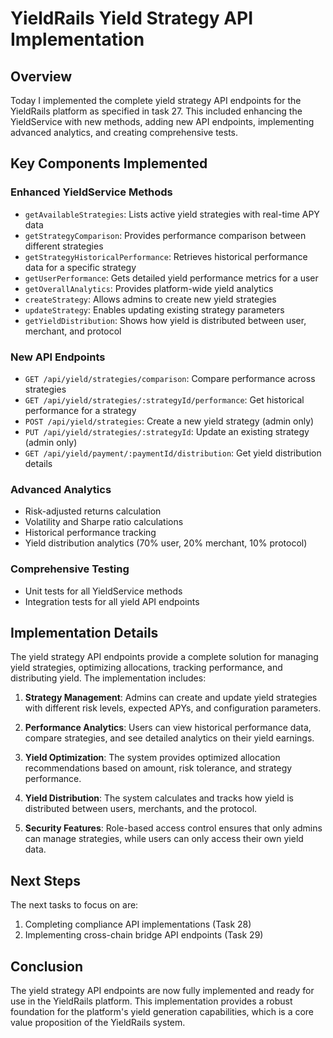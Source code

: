 # YieldRails Yield Strategy API Implementation

## Overview
Today I implemented the complete yield strategy API endpoints for the YieldRails platform as specified in task 27. This included enhancing the YieldService with new methods, adding new API endpoints, implementing advanced analytics, and creating comprehensive tests.

## Key Components Implemented

### Enhanced YieldService Methods
- `getAvailableStrategies`: Lists active yield strategies with real-time APY data
- `getStrategyComparison`: Provides performance comparison between different strategies
- `getStrategyHistoricalPerformance`: Retrieves historical performance data for a specific strategy
- `getUserPerformance`: Gets detailed yield performance metrics for a user
- `getOverallAnalytics`: Provides platform-wide yield analytics
- `createStrategy`: Allows admins to create new yield strategies
- `updateStrategy`: Enables updating existing strategy parameters
- `getYieldDistribution`: Shows how yield is distributed between user, merchant, and protocol

### New API Endpoints
- `GET /api/yield/strategies/comparison`: Compare performance across strategies
- `GET /api/yield/strategies/:strategyId/performance`: Get historical performance for a strategy
- `POST /api/yield/strategies`: Create a new yield strategy (admin only)
- `PUT /api/yield/strategies/:strategyId`: Update an existing strategy (admin only)
- `GET /api/yield/payment/:paymentId/distribution`: Get yield distribution details

### Advanced Analytics
- Risk-adjusted returns calculation
- Volatility and Sharpe ratio calculations
- Historical performance tracking
- Yield distribution analytics (70% user, 20% merchant, 10% protocol)

### Comprehensive Testing
- Unit tests for all YieldService methods
- Integration tests for all yield API endpoints

## Implementation Details

The yield strategy API endpoints provide a complete solution for managing yield strategies, optimizing allocations, tracking performance, and distributing yield. The implementation includes:

1. **Strategy Management**: Admins can create and update yield strategies with different risk levels, expected APYs, and configuration parameters.

2. **Performance Analytics**: Users can view historical performance data, compare strategies, and see detailed analytics on their yield earnings.

3. **Yield Optimization**: The system provides optimized allocation recommendations based on amount, risk tolerance, and strategy performance.

4. **Yield Distribution**: The system calculates and tracks how yield is distributed between users, merchants, and the protocol.

5. **Security Features**: Role-based access control ensures that only admins can manage strategies, while users can only access their own yield data.

## Next Steps
The next tasks to focus on are:
1. Completing compliance API implementations (Task 28)
2. Implementing cross-chain bridge API endpoints (Task 29)

## Conclusion
The yield strategy API endpoints are now fully implemented and ready for use in the YieldRails platform. This implementation provides a robust foundation for the platform's yield generation capabilities, which is a core value proposition of the YieldRails system.